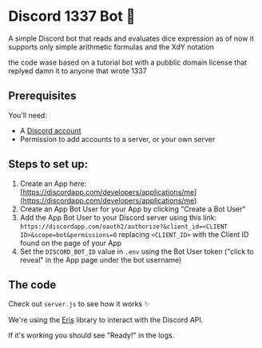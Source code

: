 # Discord 1337 Bot 🤖

A simple Discord bot that reads and evaluates dice expression as of now it supports only simple arithmetic formulas and the XdY notation

the code wase based on a tutorial bot with a pubblic domain license that replyed damn it to anyone that wrote 1337

## Prerequisites

You'll need:
 - A [Discord account](https://discordapp.com/register)
 - Permission to add accounts to a server, or your own server

## Steps to set up:

1. Create an App here: [https://discordapp.com/developers/applications/me](https://discordapp.com/developers/applications/me)
2. Create an App Bot User for your App by clicking "Create a Bot User"
3. Add the App Bot User to your Discord server using this link: `https://discordapp.com/oauth2/authorize?&client_id=<CLIENT ID>&scope=bot&permissions=0` replacing `<CLIENT_ID>` with the Client ID found on the page of your App
4. Set the `DISCORD_BOT_ID` value in `.env` using the Bot User token ("click to reveal" in the App page under the bot username)

## The code

Check out `server.js` to see how it works ✨

We're using the [Eris](https://npm.im/eris) library to interact with the Discord API.

If it's working you should see "Ready!" in the logs.
